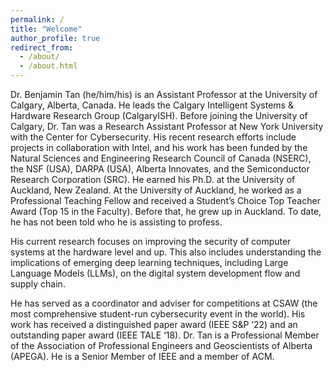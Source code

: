 ```yaml
---
permalink: /
title: "Welcome"
author_profile: true
redirect_from: 
  - /about/
  - /about.html
---
```


Dr. Benjamin Tan (he/him/his) is an Assistant Professor at the University of Calgary, Alberta, Canada. He leads the Calgary Intelligent Systems & Hardware Research Group (CalgaryISH). Before joining the University of Calgary, Dr. Tan was a Research Assistant Professor at New York University with the Center for Cybersecurity.  His recent research efforts include projects in collaboration with Intel, and his work has been funded by the Natural Sciences and Engineering Research Council of Canada (NSERC), the NSF (USA), DARPA (USA), Alberta Innovates, and the Semiconductor Research Corporation (SRC). He earned his Ph.D. at the University of Auckland, New Zealand. At the University of Auckland, he worked as a Professional Teaching Fellow and received a Student’s Choice Top Teacher Award (Top 15 in the Faculty). Before that, he grew up in Auckland. To date, he has not been told who he is assisting to profess. 

His current research focuses on improving the security of computer systems at the hardware level and up. This also includes understanding the implications of emerging deep learning techniques, including Large Language Models (LLMs), on the digital system development flow and supply chain.

He has served as a coordinator and adviser for competitions at CSAW (the most comprehensive student-run cybersecurity event in the world). His work has received a distinguished paper award (IEEE S&P ‘22) and an outstanding paper award (IEEE TALE ‘18). Dr. Tan is a Professional Member of the Association of Professional Engineers and Geoscientists of Alberta (APEGA). He is a Senior Member of IEEE and a member of ACM. 